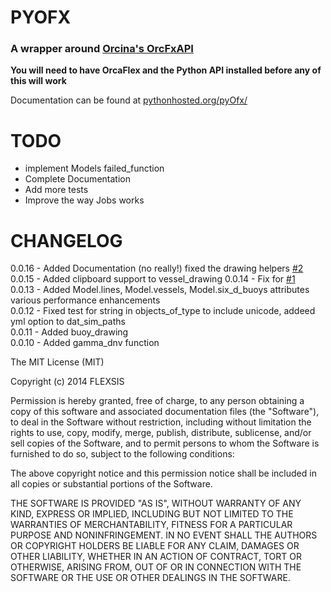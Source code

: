 PYOFX
=====

### A wrapper around [Orcina's OrcFxAPI](http://www.orcina.com/SoftwareProducts/OrcaFlex/Documentation/OrcFxAPIHelp/) 

**You will need to have OrcaFlex and the Python API installed before any of this will work**

Documentation can be found at [pythonhosted.org/pyOfx/](http://pythonhosted.org/pyOfx/)

TODO
====

* implement Models failed_function
* Complete Documentation
* Add more tests
* Improve the way Jobs works


CHANGELOG
=========
0.0.16 - Added Documentation (no really!) fixed the drawing helpers [#2](https://github.com/FLEXSIS/pyofx/issues/2)   
0.0.15 - Added clipboard support to vessel_drawing 
0.0.14 - Fix for [#1](https://github.com/FLEXSIS/pyofx/issues/1)  
0.0.13 - Added Model.lines, Model.vessels, Model.six_d_buoys attributes
         various performance enhancements  
0.0.12 - Fixed test for string in objects_of_type to include unicode,
	     addeed yml option to dat_sim_paths  
0.0.11 - Added buoy_drawing  
0.0.10 - Added gamma_dnv function  

The MIT License (MIT)

Copyright (c) 2014 FLEXSIS

Permission is hereby granted, free of charge, to any person obtaining a copy
of this software and associated documentation files (the "Software"), to deal
in the Software without restriction, including without limitation the rights
to use, copy, modify, merge, publish, distribute, sublicense, and/or sell
copies of the Software, and to permit persons to whom the Software is
furnished to do so, subject to the following conditions:

The above copyright notice and this permission notice shall be included in
all copies or substantial portions of the Software.

THE SOFTWARE IS PROVIDED "AS IS", WITHOUT WARRANTY OF ANY KIND, EXPRESS OR
IMPLIED, INCLUDING BUT NOT LIMITED TO THE WARRANTIES OF MERCHANTABILITY,
FITNESS FOR A PARTICULAR PURPOSE AND NONINFRINGEMENT. IN NO EVENT SHALL THE
AUTHORS OR COPYRIGHT HOLDERS BE LIABLE FOR ANY CLAIM, DAMAGES OR OTHER
LIABILITY, WHETHER IN AN ACTION OF CONTRACT, TORT OR OTHERWISE, ARISING FROM,
OUT OF OR IN CONNECTION WITH THE SOFTWARE OR THE USE OR OTHER DEALINGS IN
THE SOFTWARE.